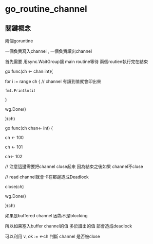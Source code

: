# go_routine_channel

## 關鍵概念

兩個goruntine 

一個負責寫入channel ,
一個負責讀出channel

首先需要 用sync.WaitGroup讓 main routine等待 兩個routien執行完在結束

go func(ch <- chan int){

  for i := range ch { // channel 有讀到值就會印出來

    fmt.Println(i)

}

wg.Done()

}(ch)

go func(ch chan<- int) {

  ch <- 100

  ch <- 101

  ch<- 102

  // 注意這邊需要把channel close起來 因為結束之後如果 channel不close

  // read channel就會卡在那邊造成Deadlock

close(ch)

wg.Done()

}(ch)


如果是buffered  channel 因為不是blocking

所以如果塞入buffer channel的值 多於讀出的值 部會造成deadlock



可以利用 v, ok := <-ch 判斷 channel 是否被close